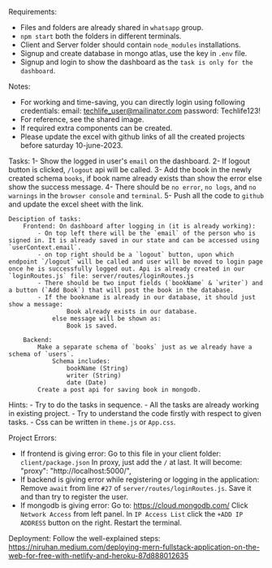 Requirements:
   - Files and folders are already shared in `whatsapp` group.
   - `npm start` both the folders in different terminals.
   - Client and Server folder should contain `node_modules` installations.
   - Signup and create database in mongo atlas, use the key in `.env` file.
   - Signup and login to show the dashboard as the `task is only for the dashboard`.


Notes:
 - For working and time-saving, you can directly login using following credentials:
    email: techlife_user@mailinator.com
    password: Techlife123!
 - For reference, see the shared image.
 - If required extra components can be created.
 - Please update the excel with github links of all the created projects before saturday 10-june-2023.


Tasks:
    1- Show the logged in user's `email` on the dashboard.
    2- If logout button is clicked, `/logout` api will be called.
    3- Add the book in the newly created schema `books`, if book name already exists than show the error else show the success message.
    4- There should be `no error`, `no logs`, and `no warnings` in the `browser console` and `terminal`.
    5- Push all the code to `github` and update the excel sheet with the link.

    Desciption of tasks:
        Frontend: On dashboard after logging in (it is already working):
            - On top left there will be the `email` of the person who is signed in. It is already saved in our state and can be accessed using `userContext.email`.
            - on top right should be a `logout` button, upon which endpoint `/logout` will be called and user will be moved to login page once he is successfully logged out. Api is already created in our `loginRoutes.js` file: server/routes/loginRoutes.js
            - There should be two input fields (`bookName` & `writer`) and a button (`Add Book`) that will post the book in the database.
            - If the bookname is already in our database, it should just show a message:
                    Book already exists in our database.
                else message will be shown as:
                    Book is saved.

        Backend:
            Make a separate schema of `books` just as we already have a schema of `users`.
                Schema includes:
                    bookName (String)
                    writer (String)
                    date (Date)
            Create a post api for saving book in mongodb.


Hints:
    - Try to do the tasks in sequence.
    - All the tasks are already working in existing project.
    - Try to understand the code firstly with respect to given tasks.
    - Css can be written in `theme.js` or `App.css`.


 Project Errors:
   - If frontend is giving error:
        Go to this file in your client folder: `client/package.json`
        In proxy, just add the `/` at last. It will become:
            "proxy": "http://localhost:5000/",
   - If backend is giving error while registering or logging in the application:
        Remove `await` from line `#27` of `server/routes/loginRoutes.js`. Save it and than try to register the user.
   - If mongodb is giving error:
        Go to: https://cloud.mongodb.com/
        Click `Network Access` from left panel.
        In `IP Access List` click the `+ADD IP ADDRESS` button on the right.
        Restart the terminal.


Deployment:
Follow the well-explained steps: https://niruhan.medium.com/deploying-mern-fullstack-application-on-the-web-for-free-with-netlify-and-heroku-87d888012635
